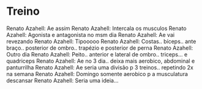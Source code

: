 # Treino

Renato Azahell: Ae assim
Renato Azahell: Intercala os musculos
Renato Azahell: Agonista e antagonista no msm dia
Renato Azahell: Ae vai revezando
Renato Azahell: Tipooooo
Renato Azahell: Costas.. bíceps.. ante braço.. posterior de ombro.. trapézio e posterior de perna
Renato Azahell: Outro dia
Renato Azahell: Peito.. anterior e lateral de ombro.. triceps... e quadriceps
Renato Azahell: Ae no 3 dia.. deixa mais aerobico, abdominal e panturrilha
Renato Azahell: Ae seria uma divisão p 3 treinos.. repetindo 2x na semana
Renato Azahell: Domingo somente aerobico p a musculatura descansar
Renato Azahell: Seria uma ideia...